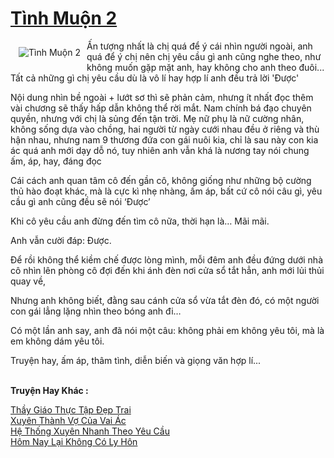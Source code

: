 <a href="https://utruyen.com/truyen/tinh-muon-2/20894/" title="Tình Muộn 2"><h1>Tình Muộn 2</h1></a><div style="display:table"><img align="right" style="float: left; padding: 10px;" src="https://utruyen.com/images/story/200x260/tinh-muon-2.jpg" alt="Tình Muộn 2">Ấn tượng nhất là chị quá để ý cái nhìn người ngoài, anh quá để ý chị nên chị yêu cầu gì anh cũng nghe theo, như không muốn gặp mặt anh, hay không cho anh theo đuôi... Tất cả những gì chị yêu cầu dù là vô lí hay hợp lí anh đều trả lời 'Được'<p></p>Nội dung nhìn bề ngoài + lướt sơ thì sẽ phản cảm, nhưng ít nhất đọc thêm vài chương sẽ thấy hấp dẫn không thể rời mắt. Nam chính bá đạo chuyên quyền, nhưng với chị là sủng đến tận trời. Mẹ nữ phụ là nữ cường nhân, không sống dựa vào chồng, hai người từ ngày cưới nhau đều ở riêng và thù hận nhau, nhưng nam 9 thương đứa con gái nuôi kia, chỉ là sau này con kia ác quá anh mới dạy dỗ nó, tuy nhiên anh vẫn khá là nương tay nói chung ấm, áp, hay, đáng đọc<p></p>Cái cách anh quan tâm cô đến gần cô, không giống như những bộ cường thủ hào đoạt khác, mà là cực kì nhẹ nhàng, ấm áp, bất cứ cô nói câu gì, yêu cầu gì anh cũng đều sẽ nói ‘Được’<p></p>Khi cô yêu cầu anh đừng đến tìm cô nữa, thời hạn là… Mãi mãi.<p></p>Anh vẫn cười đáp: Được.<p></p>Để rồi không thể kiềm chế được lòng mình, mỗi đêm anh đều đứng dưới nhà cô nhìn lên phòng cô đợi đến khi ánh đèn nơi cửa sổ tắt hẳn, anh mới lủi thủi quay về,<p></p>Nhưng anh không biết, đằng sau cánh cửa sổ vừa tắt đèn đó, có một người con gái lẳng lặng nhìn theo bóng anh đi…<p></p>Có một lần anh say, anh đã nói một câu: không phải em không yêu tôi, mà là em không dám yêu tôi.<p></p>Truyện hay, ấm áp, thâm tình, diễn biến và giọng văn hợp lí...</div><p><br><b>Truyện Hay Khác :</b></p><a href="https://utruyen.com/truyen/thay-giao-thuc-tap-dep-trai/19210/" alt="Thầy Giáo Thực Tập Đẹp Trai">Thầy Giáo Thực Tập Đẹp Trai</a><br/><a href="https://github.com/quanluxury/ngontinhhot/tree/master/truyenhay/19328/" alt="Xuyên Thành Vợ Của Vai Ác">Xuyên Thành Vợ Của Vai Ác</a><br/><a href="https://github.com/quanluxury/ngontinhhot/tree/master/truyenhay/17561/" alt="Hệ Thống Xuyên Nhanh Theo Yêu Cầu">Hệ Thống Xuyên Nhanh Theo Yêu Cầu</a><br/><a href="https://github.com/quanluxury/ngontinhhot/tree/master/truyenhay/19048/" alt="Hôm Nay Lại Không Có Ly Hôn">Hôm Nay Lại Không Có Ly Hôn</a><br/>